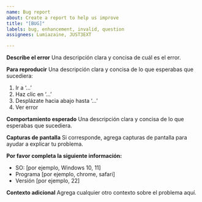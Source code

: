 ```yaml
---
name: Bug report
about: Create a report to help us improve
title: "[BUG]"
labels: bug, enhancement, invalid, question
assignees: Lumiazaine, JUST3EXT

---
```


**Describe el error**
Una descripción clara y concisa de cuál es el error.

**Para reproducir**
Una descripción clara y concisa de lo que esperabas que sucediera:
1. Ir a ‘…’
2. Haz clic en ‘…’
3. Desplázate hacia abajo hasta ‘…’
4. Ver error

**Comportamiento esperado**
Una descripción clara y concisa de lo que esperabas que sucediera.

**Capturas de pantalla**
Si corresponde, agrega capturas de pantalla para ayudar a explicar tu problema.

**Por favor completa la siguiente información:**
 - SO: [por ejemplo, Windows 10, 11]
 - Programa [por ejemplo, chrome, safari]
 - Versión [por ejemplo, 22]


**Contexto adicional**
Agrega cualquier otro contexto sobre el problema aquí.
